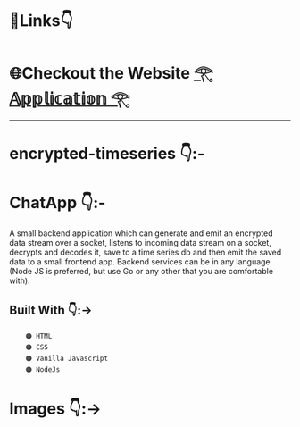 # 🔗Links👇
# 🌐Checkout the Website [𓂀 𝔸𝕡𝕡𝕝𝕚𝕔𝕒𝕥𝕚𝕠𝕟 𓂀](https://messageapp-6i1w.onrender.com/)
---
# encrypted-timeseries 👇:-
# ChatApp 👇:-
A small backend application which can generate and emit an encrypted data stream over a socket, 
listens to incoming data stream on a socket, decrypts and decodes it, save to a time series db and 
then emit the saved data to a small frontend app. Backend services can be in any language (Node JS 
is preferred, but use Go or any other that you are comfortable with).
## Built With 👇:->

        🟠 HTML 
        🟠 CSS 
        🟠 Vanilla Javascript 
        🟠 NodeJs

# Images 👇:->
        
